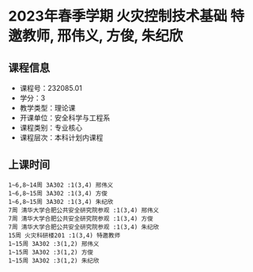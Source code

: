 # 2023年春季学期 火灾控制技术基础 特邀教师, 邢伟义, 方俊, 朱纪欣






## 课程信息

- 课程号：232085.01
- 学分：3
- 教学类型：理论课
- 开课单位：安全科学与工程系
- 课程类别：专业核心
- 课程层次：本科计划内课程

## 上课时间

```
1~6,8~14周 3A302 :1(3,4) 邢伟义
1~6,8~15周 3A302 :1(3,4) 方俊
1~6,8~15周 3A302 :1(3,4) 朱纪欣
7周 清华大学合肥公共安全研究院参观 :1(3,4) 邢伟义
7周 清华大学合肥公共安全研究院参观 :1(3,4) 方俊
7周 清华大学合肥公共安全研究院参观 :1(3,4) 朱纪欣
15周 火灾科研楼201 :1(3,4) 特邀教师
1~15周 3A302 :3(1,2) 邢伟义
1~15周 3A302 :3(1,2) 方俊
1~15周 3A302 :3(1,2) 朱纪欣
```


